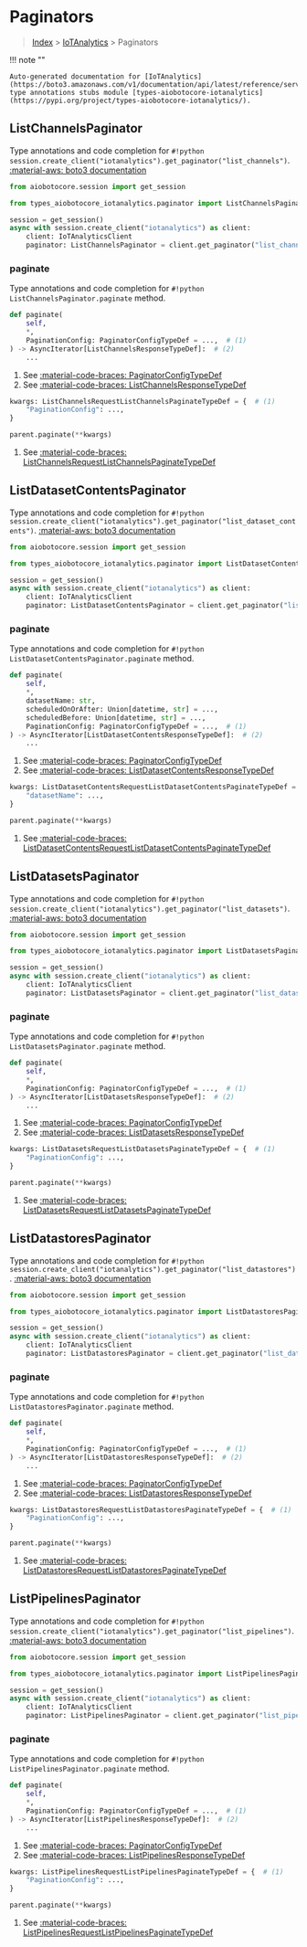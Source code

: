 # Paginators

> [Index](../README.md) > [IoTAnalytics](./README.md) > Paginators

!!! note ""

    Auto-generated documentation for [IoTAnalytics](https://boto3.amazonaws.com/v1/documentation/api/latest/reference/services/iotanalytics.html#IoTAnalytics)
    type annotations stubs module [types-aiobotocore-iotanalytics](https://pypi.org/project/types-aiobotocore-iotanalytics/).

## ListChannelsPaginator

Type annotations and code completion for `#!python session.create_client("iotanalytics").get_paginator("list_channels")`.
[:material-aws: boto3 documentation](https://boto3.amazonaws.com/v1/documentation/api/latest/reference/services/iotanalytics.html#IoTAnalytics.Paginator.ListChannels)

```python title="Usage example"
from aiobotocore.session import get_session

from types_aiobotocore_iotanalytics.paginator import ListChannelsPaginator

session = get_session()
async with session.create_client("iotanalytics") as client:
    client: IoTAnalyticsClient
    paginator: ListChannelsPaginator = client.get_paginator("list_channels")
```


### paginate

Type annotations and code completion for `#!python ListChannelsPaginator.paginate` method.

```python title="Method definition"
def paginate(
    self,
    *,
    PaginationConfig: PaginatorConfigTypeDef = ...,  # (1)
) -> AsyncIterator[ListChannelsResponseTypeDef]:  # (2)
    ...
```

1. See [:material-code-braces: PaginatorConfigTypeDef](./type_defs.md#paginatorconfigtypedef) 
2. See [:material-code-braces: ListChannelsResponseTypeDef](./type_defs.md#listchannelsresponsetypedef) 


```python title="Usage example with kwargs"
kwargs: ListChannelsRequestListChannelsPaginateTypeDef = {  # (1)
    "PaginationConfig": ...,
}

parent.paginate(**kwargs)
```

1. See [:material-code-braces: ListChannelsRequestListChannelsPaginateTypeDef](./type_defs.md#listchannelsrequestlistchannelspaginatetypedef) 
## ListDatasetContentsPaginator

Type annotations and code completion for `#!python session.create_client("iotanalytics").get_paginator("list_dataset_contents")`.
[:material-aws: boto3 documentation](https://boto3.amazonaws.com/v1/documentation/api/latest/reference/services/iotanalytics.html#IoTAnalytics.Paginator.ListDatasetContents)

```python title="Usage example"
from aiobotocore.session import get_session

from types_aiobotocore_iotanalytics.paginator import ListDatasetContentsPaginator

session = get_session()
async with session.create_client("iotanalytics") as client:
    client: IoTAnalyticsClient
    paginator: ListDatasetContentsPaginator = client.get_paginator("list_dataset_contents")
```


### paginate

Type annotations and code completion for `#!python ListDatasetContentsPaginator.paginate` method.

```python title="Method definition"
def paginate(
    self,
    *,
    datasetName: str,
    scheduledOnOrAfter: Union[datetime, str] = ...,
    scheduledBefore: Union[datetime, str] = ...,
    PaginationConfig: PaginatorConfigTypeDef = ...,  # (1)
) -> AsyncIterator[ListDatasetContentsResponseTypeDef]:  # (2)
    ...
```

1. See [:material-code-braces: PaginatorConfigTypeDef](./type_defs.md#paginatorconfigtypedef) 
2. See [:material-code-braces: ListDatasetContentsResponseTypeDef](./type_defs.md#listdatasetcontentsresponsetypedef) 


```python title="Usage example with kwargs"
kwargs: ListDatasetContentsRequestListDatasetContentsPaginateTypeDef = {  # (1)
    "datasetName": ...,
}

parent.paginate(**kwargs)
```

1. See [:material-code-braces: ListDatasetContentsRequestListDatasetContentsPaginateTypeDef](./type_defs.md#listdatasetcontentsrequestlistdatasetcontentspaginatetypedef) 
## ListDatasetsPaginator

Type annotations and code completion for `#!python session.create_client("iotanalytics").get_paginator("list_datasets")`.
[:material-aws: boto3 documentation](https://boto3.amazonaws.com/v1/documentation/api/latest/reference/services/iotanalytics.html#IoTAnalytics.Paginator.ListDatasets)

```python title="Usage example"
from aiobotocore.session import get_session

from types_aiobotocore_iotanalytics.paginator import ListDatasetsPaginator

session = get_session()
async with session.create_client("iotanalytics") as client:
    client: IoTAnalyticsClient
    paginator: ListDatasetsPaginator = client.get_paginator("list_datasets")
```


### paginate

Type annotations and code completion for `#!python ListDatasetsPaginator.paginate` method.

```python title="Method definition"
def paginate(
    self,
    *,
    PaginationConfig: PaginatorConfigTypeDef = ...,  # (1)
) -> AsyncIterator[ListDatasetsResponseTypeDef]:  # (2)
    ...
```

1. See [:material-code-braces: PaginatorConfigTypeDef](./type_defs.md#paginatorconfigtypedef) 
2. See [:material-code-braces: ListDatasetsResponseTypeDef](./type_defs.md#listdatasetsresponsetypedef) 


```python title="Usage example with kwargs"
kwargs: ListDatasetsRequestListDatasetsPaginateTypeDef = {  # (1)
    "PaginationConfig": ...,
}

parent.paginate(**kwargs)
```

1. See [:material-code-braces: ListDatasetsRequestListDatasetsPaginateTypeDef](./type_defs.md#listdatasetsrequestlistdatasetspaginatetypedef) 
## ListDatastoresPaginator

Type annotations and code completion for `#!python session.create_client("iotanalytics").get_paginator("list_datastores")`.
[:material-aws: boto3 documentation](https://boto3.amazonaws.com/v1/documentation/api/latest/reference/services/iotanalytics.html#IoTAnalytics.Paginator.ListDatastores)

```python title="Usage example"
from aiobotocore.session import get_session

from types_aiobotocore_iotanalytics.paginator import ListDatastoresPaginator

session = get_session()
async with session.create_client("iotanalytics") as client:
    client: IoTAnalyticsClient
    paginator: ListDatastoresPaginator = client.get_paginator("list_datastores")
```


### paginate

Type annotations and code completion for `#!python ListDatastoresPaginator.paginate` method.

```python title="Method definition"
def paginate(
    self,
    *,
    PaginationConfig: PaginatorConfigTypeDef = ...,  # (1)
) -> AsyncIterator[ListDatastoresResponseTypeDef]:  # (2)
    ...
```

1. See [:material-code-braces: PaginatorConfigTypeDef](./type_defs.md#paginatorconfigtypedef) 
2. See [:material-code-braces: ListDatastoresResponseTypeDef](./type_defs.md#listdatastoresresponsetypedef) 


```python title="Usage example with kwargs"
kwargs: ListDatastoresRequestListDatastoresPaginateTypeDef = {  # (1)
    "PaginationConfig": ...,
}

parent.paginate(**kwargs)
```

1. See [:material-code-braces: ListDatastoresRequestListDatastoresPaginateTypeDef](./type_defs.md#listdatastoresrequestlistdatastorespaginatetypedef) 
## ListPipelinesPaginator

Type annotations and code completion for `#!python session.create_client("iotanalytics").get_paginator("list_pipelines")`.
[:material-aws: boto3 documentation](https://boto3.amazonaws.com/v1/documentation/api/latest/reference/services/iotanalytics.html#IoTAnalytics.Paginator.ListPipelines)

```python title="Usage example"
from aiobotocore.session import get_session

from types_aiobotocore_iotanalytics.paginator import ListPipelinesPaginator

session = get_session()
async with session.create_client("iotanalytics") as client:
    client: IoTAnalyticsClient
    paginator: ListPipelinesPaginator = client.get_paginator("list_pipelines")
```


### paginate

Type annotations and code completion for `#!python ListPipelinesPaginator.paginate` method.

```python title="Method definition"
def paginate(
    self,
    *,
    PaginationConfig: PaginatorConfigTypeDef = ...,  # (1)
) -> AsyncIterator[ListPipelinesResponseTypeDef]:  # (2)
    ...
```

1. See [:material-code-braces: PaginatorConfigTypeDef](./type_defs.md#paginatorconfigtypedef) 
2. See [:material-code-braces: ListPipelinesResponseTypeDef](./type_defs.md#listpipelinesresponsetypedef) 


```python title="Usage example with kwargs"
kwargs: ListPipelinesRequestListPipelinesPaginateTypeDef = {  # (1)
    "PaginationConfig": ...,
}

parent.paginate(**kwargs)
```

1. See [:material-code-braces: ListPipelinesRequestListPipelinesPaginateTypeDef](./type_defs.md#listpipelinesrequestlistpipelinespaginatetypedef) 
